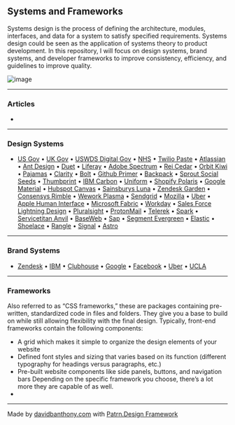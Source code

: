 ## Systems and Frameworks

Systems design is the process of defining the architecture, modules, interfaces, and data for a system to satisfy specified requirements. Systems design could be seen as the application of systems theory to product development. In this repository, I will focus on design systems, brand systems, and developer frameworks to improve consistency, efficiency, and guidelines to improve quality.

![image](https://d33wubrfki0l68.cloudfront.net/2f840b6e10e564b5d896d9c67a19c3a34cba635e/61d5e/assets/images/index/ds-patrn-ocean.png)

---

### Articles
- []()

---

### Design Systems
- [US Gov](https://designsystem.digital.gov/) •
[UK Gov](https://design-system.service.gov.uk/) •
[USWDS Digital Gov](https://designsystem.digital.gov/) •
[NHS](https://service-manual.nhs.uk/) •
[Twilio Paste](https://paste.twilio.design/) •
[Atlassian](https://atlassian.design/) •
[Ant Design](https://ant.design/) •
[Duet](https://www.duetds.com/) •
[Liferay](https://liferay.design/lexicon/) •
[Adobe Spectrum](https://spectrum.adobe.com/) •
[Rei Cedar](https://rei.github.io/rei-cedar-docs/) •
[Orbit Kiwi](https://orbit.kiwi/) •
[Pajamas](https://design.gitlab.com/) •
[Clarity](https://clarity.design/) •
[Bolt](https://boltdesignsystem.com/) •
[Github Primer](https://primer.style/) •
[Backpack](https://backpack.github.io/) •
[Sprout Social Seeds](https://sproutsocial.com/seeds) •
[Thumbprint](https://thumbprint.design/) •
[IBM Carbon](https://www.carbondesignsystem.com/) •
[Uniform](http://uniform.hudl.com/) •
[Shopify Polaris](http://polaris.shopify.com/) •
[Google Material](http://material.io/design/) •
[Hubspot Canvas](https://canvas.hubspot.com/) •
[Sainsburys Luna](https://luna.sainsburys.co.uk/library) •
[Zendesk Garden](https://garden.zendesk.com/) •
[Consensys Rimble](https://rimble.consensys.design/) •
[Wework Plasma](http://plasma.guide/) •
[Sendgrid](http://styleguide.sendgrid.com/index.html) •
[Mozilla](https://protocol.mozilla.org/) •
[Uber](https://brand.uber.com/) •
[Apple Human Interface](https://developer.apple.com/design/human-interface-guidelines/ios/overview/themes/) •
[Microsoft Fabric](https://developer.microsoft.com/en-us/fabric#/) •
[Workday](https://design.workday.com/) •
[Sales Force Lightning Design](https://www.lightningdesignsystem.com/) •
[Pluralsight](https://design-system.pluralsight.com/) •
[ProtonMail](https://design-system-beta.netlify.com/) •
[Telerek](https://www.telerik.com/kendo-react-ui/) •
[Spark](https://sparkdesignsystem.com/) •
[Servicetitan Anvil](https://anvil.servicetitan.com/#/) •
[BaseWeb](https://baseweb.design/) •
[Sap](https://sap.github.io/fundamental/getting-started.html) •
[Segment Evergreen](https://evergreen.segment.com/) •
[Elastic](https://elastic.github.io/eui/#/) •
[Shoelace](https://shoelace.style/) •
[Rangle](https://rangle.io/radius/) •
[Signal](http://signal.agworld.com/) •
[Astro](https://www.astrouxds.com/)

---

### Brand Systems
- [Zendesk](https://t.co/x4DQi2OipC?amp=1) •
[IBM](https://www.ibm.com/design/language/) •
[Clubhouse](https://t.co/haeJfIxc5L?amp=1) •
[Google](https://t.co/eugyRPHCMB?amp=1) •
[Facebook](https://t.co/0BQWjTb3PY?amp=1) •
[Uber](https://t.co/udy1VXjhxD?amp=1) •
[UCLA](https://brand.ucla.edu/application/print)

---

### Frameworks

Also referred to as “CSS frameworks,” these are packages containing pre-written, standardized code in files and folders. They give you a base to build on while still allowing flexibility with the final design. Typically, front-end frameworks contain the following components:
- A grid which makes it simple to organize the design elements of your website
- Defined font styles and sizing that varies based on its function (different typography for headings versus paragraphs, etc.)
- Pre-built website components like side panels, buttons, and navigation bars
Depending on the specific framework you choose, there’s a lot more they are capable of as well.
- []()

---

Made by [davidbanthony.com](https://davidbanthony.com) with [Patrn.Design Framework](https://patrn.design)

